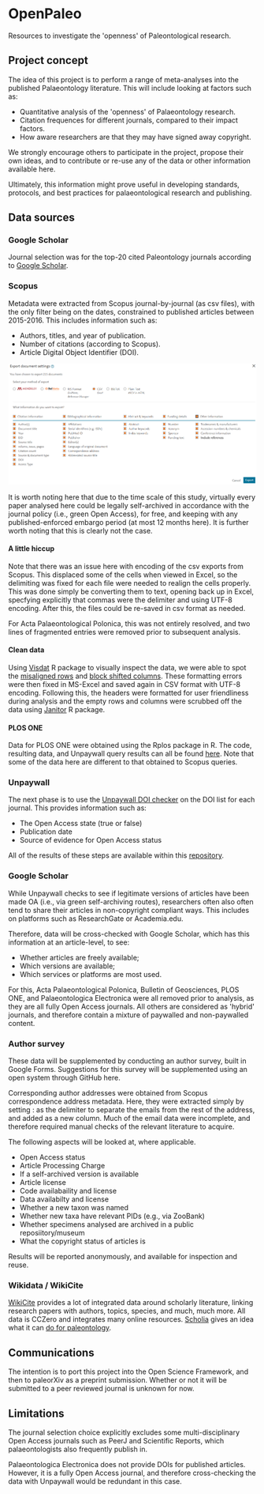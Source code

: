 # OpenPaleo

Resources to investigate the 'openness' of Paleontological research.

## Project concept

The idea of this project is to perform a range of meta-analyses into the published Palaeontology literature. This will include looking at factors such as:

- Quantitative analysis of the 'openness' of Palaeontology research.
- Citation frequences for different journals, compared to their impact factors.
- How aware researchers are that they may have signed away copyright.

We strongly encourage others to participate in the project, propose their own ideas, and to contribute or re-use any of the data or other information available here.

Ultimately, this information might prove useful in developing standards, protocols, and best practices for palaeontological research and publishing.

## Data sources

### Google Scholar

Journal selection was for the top-20 cited Paleontology journals according to [Google Scholar](https://scholar.google.com/citations?view_op=top_venues&hl=en&vq=soc_paleontology). 

### Scopus

Metadata were extracted from Scopus journal-by-journal (as csv files), with the only filter being on the dates, constrained to published articles between 2015-2016. This includes information such as:

- Authors, titles, and year of publication.
- Number of citations (according to Scopus).
- Article Digital Object Identifier (DOI).

![Scopus screenshot](Scopus.png)

It is worth noting here that due to the time scale of this study, virtually every paper analysed here could be legally self-archived in accordance with the journal policy (i.e., green Open Access), for free, and keeping with any published-enforced embargo period (at most 12 months here). It is further worth noting that this is clearly not the case.


#### A little hiccup

Note that there was an issue here with encoding of the csv exports from Scopus. This displaced some of the cells when viewed in Excel, so the delimiting was fixed for each file were needed to realign the cells properly. This was done simply be converting them to text, opening back up in Excel, specfying explicitly that commas were the delimiter and using UTF-8 encoding. After this, the files could be re-saved in csv format as needed.

For Acta Palaeontological Polonica, this was not entirely resolved, and two lines of fragmented entries were removed prior to subsequent analysis.

#### Clean data

Using [Visdat](https://github.com/ropensci/visdat) R package to visually inspect the data, we were able to spot the [misaligned rows](./data/journal_data/05-Review_of_Palaeobotany_and_Palynology/) and [block shifted columns](./data/journal_data/17-Bulletin_of_Geosciences/). These formatting errors were then fixed in MS-Excel and saved again in CSV format with UTF-8 encoding. Following this, the headers were formatted for user friendliness during analysis and the empty rows and columns were scrubbed off the data using [Janitor](https://github.com/sfirke/janitor) R package.

#### PLOS ONE

Data for PLOS ONE were obtained using the Rplos package in R. The code, resulting data, and Unpaywall query results can all be found [here](https://github.com/Meta-Paleo/OpenPaleo/tree/master/Journal%20data/PLOS%20ONE). Note that some of the data here are different to that obtained to Scopus queries.

### Unpaywall

The next phase is to use the [Unpaywall DOI checker](https://unpaywall.org/check-dois) on the DOI list for each journal. This provides information such as:

- The Open Access state (true or false)
- Publication date
- Source of evidence for Open Access status

All of the results of these steps are available within this [repository](https://github.com/Meta-Paleo/OpenPaleo/tree/master/Journal%20data).

### Google Scholar

While Unpaywall checks to see if legitimate versions of articles have been made OA (i.e., via green self-archiving routes), researchers often also often tend to share their articles in non-copyright compliant ways. This includes on platforms such as ResearchGate or Academia.edu.

Therefore, data will be cross-checked with Google Scholar, which has this information at an article-level, to see: 

- Whether articles are freely available; 
- Which versions are available;
- Which services or platforms are most used.

For this, Acta Palaeontological Polonica, Bulletin of Geosciences, PLOS ONE, and Palaeontologica Electronica were all removed prior to analysis, as they are all fully Open Access journals. All others are considered as 'hybrid' journals, and therefore contain a mixture of paywalled and non-paywalled content.

### Author survey

These data will be supplemented by conducting an author survey, built in Google Forms. Suggestions for this survey will be supplemented using an open system through GitHub here.

Corresponding author addresses were obtained from Scopus correspondence address metadata. Here, they were extracted simply by setting : as the delimiter to separate the emails from the rest of the address, and added as a new column. Much of the email data were incomplete, and therefore required manual checks of the relevant literature to acquire.

The following aspects will be looked at, where applicable.

- Open Access status 
- Article Processing Charge
- If a self-archived version is available
- Article license
- Code availabaility and license
- Data availabilty and license
- Whether a new taxon was named
- Whether new taxa have relevant PIDs (e.g., via ZooBank)
- Whether specimens analysed are archived in a public reposiitory/museum
- What the copyright status of articles is

Results will be reported anonymously, and available for inspection and reuse.

### Wikidata / WikiCite

[WikiCite](https://meta.wikimedia.org/wiki/WikiCite) provides a lot of integrated data around scholarly literature,
linking research papers with authors, topics, species, and much, much more. All data is CCZero and integrates many
online resources. [Scholia](https://arxiv.org/abs/1703.04222) gives an idea what it can [do for paleontology](https://tools.wmflabs.org/scholia/topic/Q7205).

## Communications

The intention is to port this project into the Open Science Framework, and then to paleorXiv as a preprint submission. Whether or not it will be submitted to a peer reviewed journal is unknown for now.


## Limitations

The journal selection choice explicitly excludes some multi-disciplinary Open Access journals such as PeerJ and Scientific Reports, which palaeontologists also frequently publish in.

Palaeontologica Electronica does not provide DOIs for published articles. However, it is a fully Open Access journal, and therefore cross-checking the data with Unpaywall would be redundant in this case.
